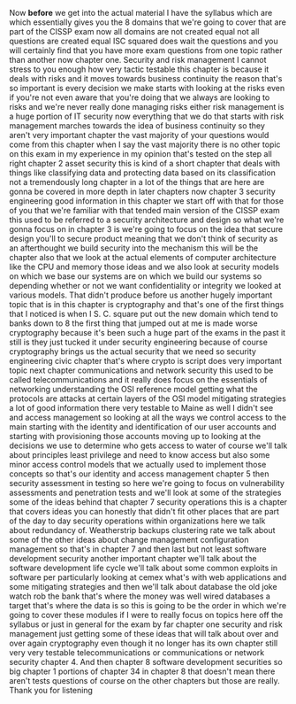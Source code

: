 Now **before** we get into the actual material I have the syllabus which are which essentially gives you the 8 domains that we're going to cover that are part of the CISSP exam now all domains are not created equal not all questions are created equal ISC squared does wait the questions and you will certainly find that you have more exam questions from one topic rather than another now chapter one. Security and risk management I cannot stress to you enough how very tactic testable this chapter is because it deals with risks and it moves towards business continuity the reason that's so important is every decision we make starts with looking at the risks even if you're not even aware that you're doing that we always are looking to risks and we're never really done managing risks either risk management is a huge portion of IT security now everything that we do that starts with risk management marches towards the idea of business continuity so they aren't very important chapter the vast majority of your questions would come from this chapter when I say the vast majority there is no other topic on this exam in my experience in my opinion that's tested on the step all right chapter 2 asset security this is kind of a short chapter that deals with things like classifying data and protecting data based on its classification not a tremendously long chapter in a lot of the things that are here are gonna be covered in more depth in later chapters now chapter 3 security engineering good information in this chapter we start off with that for those of you that we're familiar with that tended main version of the CISSP exam this used to be referred to a security architecture and design so what we're gonna focus on in chapter 3 is we're going to focus on the idea that secure design you'll to secure product meaning that we don't think of security as an afterthought we build security into the mechanism this will be the chapter also that we look at the actual elements of computer architecture like the CPU and memory those ideas and we also look at security models on which we base our systems are on which we build our systems so depending whether or not we want confidentiality or integrity we looked at various models. That didn't produce before us another hugely important topic that is in this chapter is cryptography and that's one of the first things that I noticed is when I S. C. square put out the new domain which tend to banks down to 8 the first thing that jumped out at me is made worse cryptography because it's been such a huge part of the exams in the past it still is they just tucked it under security engineering because of course cryptography brings us the actual security that we need so security engineering civic chapter that's where crypto is script does very important topic next chapter communications and network security this used to be called telecommunications and it really does focus on the essentials of networking understanding the OSI reference model getting what the protocols are attacks at certain layers of the OSI model mitigating strategies a lot of good information there very testable to Maine as well I didn't see and access management so looking at all the ways we control access to the main starting with the identity and identification of our user accounts and starting with provisioning those accounts moving up to looking at the decisions we use to determine who gets access to water of course we'll talk about principles least privilege and need to know access but also some minor access control models that we actually used to implement those concepts so that's our identity and access management chapter 5 then security assessment in testing so here we're going to focus on vulnerability assessments and penetration tests and we'll look at some of the strategies some of the ideas behind that chapter 7 security operations this is a chapter that covers ideas you can honestly that didn't fit other places that are part of the day to day security operations within organizations here we talk about redundancy of. Weatherstrip backups clustering rate we talk about some of the other ideas about change management configuration management so that's in chapter 7 and then last but not least software development security another important chapter we'll talk about the software development life cycle we'll talk about some common exploits in software per particularly looking at cemex what's with web applications and some mitigating strategies and then we'll talk about database the old joke watch rob the bank that's where the money was well wired databases a target that's where the data is so this is going to be the order in which we're going to cover these modules if I were to really focus on topics here off the syllabus or just in general for the exam by far chapter one security and risk management just getting some of these ideas that will talk about over and over again cryptography even though it no longer has its own chapter still very very testable telecommunications or communications or network security chapter 4. And then chapter 8 software development securities so big chapter 1 portions of chapter 34 in chapter 8 that doesn't mean there aren't tests questions of course on the other chapters but those are really. Thank you for listening 
